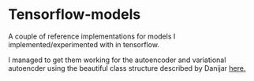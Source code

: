 # Tensorflow-models	

A couple of reference implementations for models I implemented/experimented with in tensorflow.

I managed to get them working for the autoencoder and variational autoencder using the beautiful class structure described by Danijar [here.](https://danijar.com/structuring-your-tensorflow-models/)

